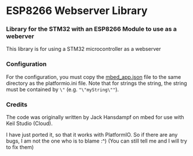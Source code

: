 # ESP8266 Webserver Library

### Library for the STM32 with an ESP8266 Module to use as a weberver

This library is for using a STM32 microcontroller as a webserver

### Configuration
For the configuration, you must copy the [mbed_app.json](mbed_app.json) file to the same directory as the platformio.ini file. 
Note that for strings the string, the string must be contained by `\"` (e.g. `"\"myString\""`).


### Credits
The code was originally written by Jack Hansdampf on mbed for use with Keil Studio (Cloud).

I have just ported it, so that it works with PlatformIO. 
So if there are any bugs, I am not the one who is to blame :^) (You can still tell me and I will try to fix them)


